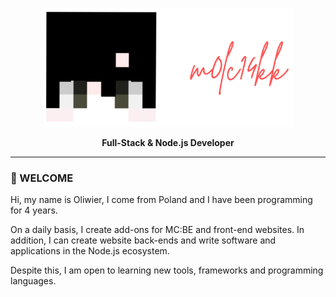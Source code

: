 <p align="center">
    <img src="./assets/img/banner.png" width="400" />
</p>

<p align="center">
    <b>Full-Stack & Node.js Developer</b>
</p>

___

### 👋 WELCOME

Hi, my name is Oliwier, I come from Poland and I have been programming for 4 years.

On a daily basis, I create add-ons for MC:BE and front-end websites. In addition, I can create website back-ends and write software and applications in the Node.js ecosystem.

Despite this, I am open to learning new tools, frameworks and programming languages.

